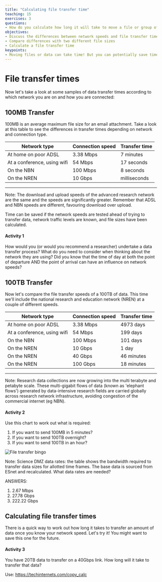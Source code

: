```yaml
---
title: "Calculating file transfer time"
teaching: 15
exercises: 3
questions:
- How do you calculate how long it will take to move a file or group of files?
objectives:
- Discuss the differences between network speeds and file transfer times
- Compare differences with two different file sizes
- Calculate a file transfer time
keypoints:
- Moving files or data can take time! But you can potentially save time by checking your options before you start.
---
```


# File transfer times

Now let's take a look at some samples of data transfer times according to which network you are on and how you are connected:

## 100MB Transfer

100MB is an average maximum file size for an email attachment. Take a look at this table to see the differences in transfer times depending on network and connection type.

Network type | Connection speed	| Transfer time
------------ | ---------------- | -------------
At home on poor ADSL |	3.38 Mbps	| 7 minutes
At a conference, using wifi |	54 Mbps	| 17 seconds
On the NBN	| 100 Mbps | 8 seconds
On the NREN	| 10 Gbps |	milliseconds
---

Note: The download and upload speeds of the advanced research network are the same and the speeds are significantly greater. Remember that ADSL and NBN speeds are different, favouring download over upload.

Time can be saved if the network speeds are tested ahead of trying to transfer data, network traffic levels are known, and file sizes have been calculated. 

#### Activity 1

How would you (or would you recommend a researcher) undertake a data transfer process? 
What do you need to consider when thinking about the network they are using? 
Did you know that the time of day at both the point of departure AND the point of arrival can have an influence on network speeds?

## 100TB Transfer

Now let's compare the file transfer speeds of a 100TB of data. This time we'll include the national research and education network (NREN) at a couple of different speeds.

Network type | Connection speed	| Transfer time
------------ | ---------------- | -------------
At home on poor ADSL |	3.38 Mbps	| 4973 days
At a conference, using wifi |	54 Mbps	| 199 days
On the NBN	| 100 Mbps | 101 days
On the NREN	| 10 Gbps |	1 day
On the NREN | 40 Gbps | 46 minutes
On the NREN | 100 Gbps | 18 minutes
---

Note: Research data collections are now growing into the multi terabyte and petabyte scale. These multi-gigabit flows of data (known as 'elephant flows') generated by data-intensive research fields are carried globally across research network infrastructure, avoiding congestion of the commercial internet (eg NBN).

#### Activity 2

Use this chart to work out what is required:

1. If you want to send 100MB in 5 minutes?
2. If you want to send 100TB overnight?
3. If you want to send 100TB in an hour?

![File transfer bingo](https://user-images.githubusercontent.com/48195568/61436556-331aa800-a97a-11e9-9d32-2cd24fee57fa.png)

Note: Science DMZ data rates: the table shows the bandwidth required to transfer data sizes for allotted time frames. The base data is sourced from ESnet and recalculated. What data rates are needed? 


ANSWERS:

1. 2.67 Mbps 
2. 27.78 Gbps 
3. 222.22 Gbps

## Calculating file transfer times

There is a quick way to work out how long it takes to transfer an amount of data once you know your network speed. Let's try it! You might want to save this one for the future. 

#### Activity 3

You have 20TB data to transfer on a 40Gbps link. How long will it take to transfer that data? 

Use: https://techinternets.com/copy_calc

